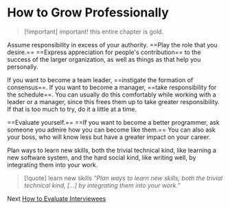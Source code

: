 # How to Grow Professionally
[//]: # (Version:1.0.0)
> [!important] important!
> this entire chapter is gold.

Assume responsibility in excess of your authority. ==Play the role that you desire.== ==Express appreciation for people's contribution== to the success of the larger organization, as well as things as that help you personally.

If you want to become a team leader, ==instigate the formation of consensus==. If you want to become a manager, ==take responsibility for the schedule==. You can usually do this comfortably while working with a leader or a manager, since this frees them up to take greater responsibility. If that is too much to try, do it a little at a time.

==Evaluate yourself.== ==If you want to become a better programmer, ask someone you admire how you can become like them.== You can also ask your boss, who will know less but have a greater impact on your career.

Plan ways to learn new skills, both the trivial technical kind, like learning a new software system, and the hard social kind, like writing well, by integrating them into your work.

> [!quote] learn new skills
> *"Plan ways to learn new skills, both the trivial technical kind, \[...\] by integrating them into your work."*


Next [How to Evaluate Interviewees](06-How-to-Evaluate-Interviewees.md)